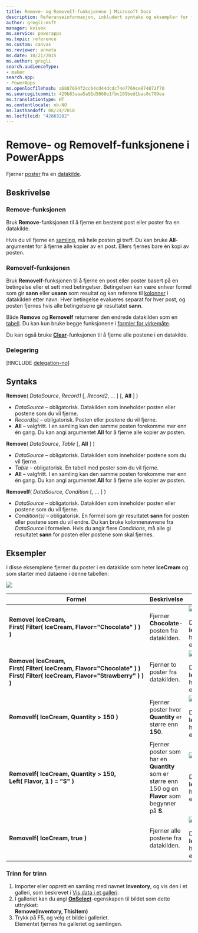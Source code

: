 ```yaml
---
title: Remove- og RemoveIf-funksjonene | Microsoft Docs
description: Referanseinformasjon, inkludert syntaks og eksempler for funksjonene Remove og RemoveIf i PowerApps
author: gregli-msft
manager: kvivek
ms.service: powerapps
ms.topic: reference
ms.custom: canvas
ms.reviewer: anneta
ms.date: 10/21/2015
ms.author: gregli
search.audienceType:
- maker
search.app:
- PowerApps
ms.openlocfilehash: a6887694f2cc64cd44dcdc74e7769ce874872f70
ms.sourcegitcommit: 429b83aaa5a91d5868e1fbc169bed1bac0c709ea
ms.translationtype: HT
ms.contentlocale: nb-NO
ms.lasthandoff: 08/24/2018
ms.locfileid: "42863282"
---
```

# <a name="remove-and-removeif-functions-in-powerapps"></a>Remove- og RemoveIf-funksjonene i PowerApps
Fjerner [poster](../working-with-tables.md#records) fra en [datakilde](../working-with-data-sources.md).

## <a name="description"></a>Beskrivelse
### <a name="remove-function"></a>Remove-funksjonen
Bruk **Remove**-funksjonen til å fjerne en bestemt post eller poster fra en datakilde.  

Hvis du vil fjerne en [samling](../working-with-data-sources.md#collections), må hele posten gi treff. Du kan bruke **All**-argumentet for å fjerne alle kopier av en post. Ellers fjernes bare én kopi av posten.

### <a name="removeif-function"></a>RemoveIf-funksjonen
Bruk **RemoveIf**-funksjonen til å fjerne en post eller poster basert på en betingelse eller et sett med betingelser. Betingelsen kan være enhver formel som gir **sann** eller **usann** som resultat og kan referere til [kolonner](../working-with-tables.md#columns) i datakilden etter navn. Hver betingelse evalueres separat for hver post, og posten fjernes hvis alle betingelsene gir resultatet **sann**.

Både **Remove** og **RemoveIf** returnerer den endrede datakilden som en [tabell](../working-with-tables.md). Du kan kun bruke begge funksjonene i [formler for virkemåte](../working-with-formulas-in-depth.md).

Du kan også bruke **[Clear](function-clear-collect-clearcollect.md)**-funksjonen til å fjerne alle postene i en datakilde.

### <a name="delegation"></a>Delegering
[!INCLUDE [delegation-no](../../../includes/delegation-no.md)]

## <a name="syntax"></a>Syntaks
**Remove**( *DataSource*, *Record1* [, *Record2*, ... ] [, **All** ] )

* *DataSource* – obligatorisk. Datakilden som inneholder posten eller postene som du vil fjerne.
* *Record(s)* – obligatorisk. Posten eller postene du vil fjerne.
* **All** – valgfritt. I en samling kan den samme posten forekomme mer enn én gang.  Du kan angi argumentet **All** for å fjerne alle kopier av posten.

**Remove**( *DataSource*, *Table* [, **All** ] )

* *DataSource* – obligatorisk. Datakilden som inneholder postene som du vil fjerne.
* *Table* – obligatorisk. En tabell med poster som du vil fjerne.
* **All** – valgfritt. I en samling kan den samme posten forekomme mer enn én gang.  Du kan angi argumentet **All** for å fjerne alle kopier av posten.

**RemoveIf**( *DataSource*, *Condition* [, ... ] )

* *DataSource* – obligatorisk. Datakilden som inneholder posten eller postene som du vil fjerne.
* *Condition(s)* – obligatorisk. En formel som gir resultatet **sann** for posten eller postene som du vil endre.  Du kan bruke kolonnenavnene fra *DataSource* i formelen.  Hvis du angir flere *Conditions*, må alle gi resultatet **sann** for posten eller postene som skal fjernes.

## <a name="examples"></a>Eksempler
I disse eksemplene fjerner du poster i en datakilde som heter **IceCream** og som starter med dataene i denne tabellen:

![](media/function-remove-removeif/icecream.png)

| Formel | Beskrivelse | Resultat |
| --- | --- | --- |
| **Remove(&nbsp;IceCream,<br>First(&nbsp;Filter(&nbsp;IceCream,&nbsp;Flavor="Chocolate"&nbsp;)&nbsp;) )** |Fjerner **Chocolate**-posten fra datakilden. |<style> img { max-width: none } </style> ![](media/function-remove-removeif/icecream-no-chocolate.png)<br><br>Datakilden **IceCream** har blitt endret. |
| **Remove(&nbsp;IceCream,<br>First(&nbsp;Filter(&nbsp;IceCream,&nbsp;Flavor="Chocolate"&nbsp;)&nbsp;) First(&nbsp;Filter(&nbsp;IceCream,&nbsp;Flavor="Strawberry"&nbsp;)&nbsp;) )** |Fjerner to poster fra datakilden. |![](media/function-remove-removeif/icecream-only-vanilla.png)<br><br>Datakilden **IceCream** har blitt endret. |
| **RemoveIf(&nbsp;IceCream, Quantity&nbsp;>&nbsp;150 )** |Fjerner poster hvor **Quantity** er større enn **150**. |![](media/function-remove-removeif/icecream-only-chocolate.png)<br><br>Datakilden **IceCream** har blitt endret. |
| **RemoveIf(&nbsp;IceCream, Quantity&nbsp;>&nbsp;150, Left(&nbsp;Flavor,&nbsp;1&nbsp;) = "S" )** |Fjerner poster som har en **Quantity** som er større enn 150 og en **Flavor** som begynner på **S**. |![](media/function-remove-removeif/icecream-no-strawberry.png)<br><br><br>Datakilden **IceCream** har blitt endret. |
| **RemoveIf(&nbsp;IceCream, true )** |Fjerner alle postene fra datakilden. |![](media/function-remove-removeif/icecream-empty.png)<br><br>Datakilden **IceCream** har blitt endret. |

### <a name="step-by-step"></a>Trinn for trinn
1. Importer eller opprett en samling med navnet **Inventory**, og vis den i et galleri, som beskrevet i [Vis data i et galleri](../show-images-text-gallery-sort-filter.md).
2. I galleriet kan du angi **[OnSelect](../controls/properties-core.md)**-egenskapen til bildet som dette uttrykket:<br>**Remove(Inventory, ThisItem)**
3. Trykk på F5, og velg et bilde i galleriet.<br>Elementet fjernes fra galleriet og samlingen.

